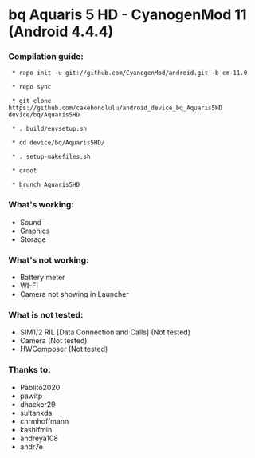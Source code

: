 bq Aquaris 5 HD - CyanogenMod 11 (Android 4.4.4)
==============

### Compilation guide:

     * repo init -u git://github.com/CyanogenMod/android.git -b cm-11.0

     * repo sync 

     * git clone https://github.com/cakehonolulu/android_device_bq_Aquaris5HD device/bq/Aquaris5HD

     * . build/envsetup.sh

     * cd device/bq/Aquaris5HD/

     * . setup-makefiles.sh

     * croot

     * brunch Aquaris5HD

### What's working:

 * Sound
 * Graphics
 * Storage

### What's not working:

 * Battery meter
 * WI-FI
 * Camera not showing in Launcher
 
### What is not tested:

 * SIM1/2 RIL [Data Connection and Calls] (Not tested)
 * Camera (Not tested)
 * HWComposer (Not tested)

### Thanks to:

 * Pablito2020
 * pawitp
 * dhacker29
 * sultanxda
 * chrmhoffmann
 * kashifmin
 * andreya108
 * andr7e
